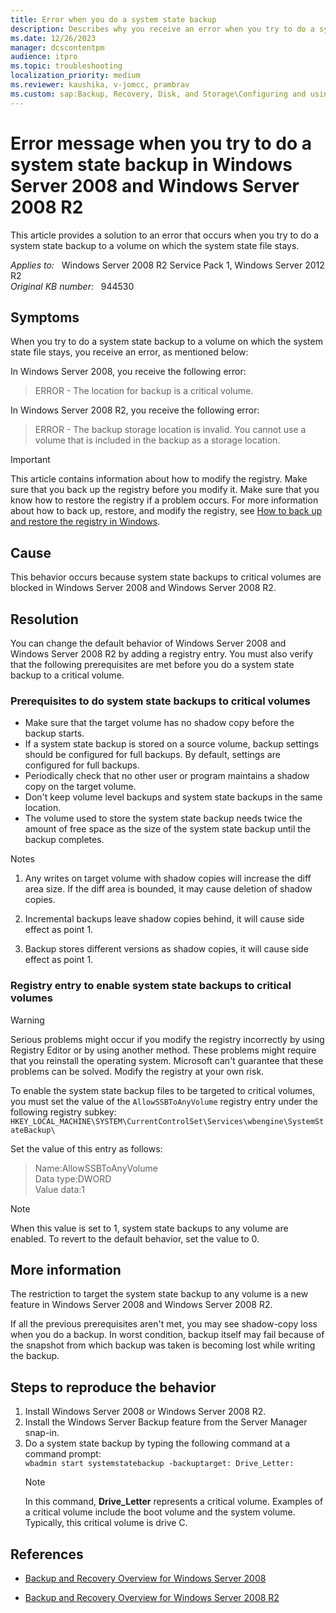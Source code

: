 ```yaml
---
title: Error when you do a system state backup
description: Describes why you receive an error when you try to do a system state backup in Windows Server 2008. You can configure a registry entry to change this behavior.
ms.date: 12/26/2023
manager: dcscontentpm
audience: itpro
ms.topic: troubleshooting
localization_priority: medium
ms.reviewer: kaushika, v-jomcc, prambrav
ms.custom: sap:Backup, Recovery, Disk, and Storage\Configuring and using Windows Backup or other recovery, csstroubleshoot
---
```

# Error message when you try to do a system state backup in Windows Server 2008 and Windows Server 2008 R2

This article provides a solution to an error that occurs when you try to do a system state backup to a volume on which the system state file stays.

_Applies to:_ &nbsp; Windows Server 2008 R2 Service Pack 1, Windows Server 2012 R2  
_Original KB number:_ &nbsp; 944530

## Symptoms

When you try to do a system state backup to a volume on which the system state file stays, you receive an error, as mentioned below:

In Windows Server 2008, you receive the following error:
> ERROR - The location for backup is a critical volume.

In Windows Server 2008 R2, you receive the following error:
> ERROR - The backup storage location is invalid. You cannot use a volume that is included in the backup as a storage location.

> [!IMPORTANT]
> This article contains information about how to modify the registry. Make sure that you back up the registry before you modify it. Make sure that you know how to restore the registry if a problem occurs. For more information about how to back up, restore, and modify the registry, see [How to back up and restore the registry in Windows](https://support.microsoft.com/help/322756).

## Cause

This behavior occurs because system state backups to critical volumes are blocked in Windows Server 2008 and Windows Server 2008 R2.

## Resolution

You can change the default behavior of Windows Server 2008 and Windows Server 2008 R2 by adding a registry entry. You must also verify that the following prerequisites are met before you do a system state backup to a critical volume.

### Prerequisites to do system state backups to critical volumes

- Make sure that the target volume has no shadow copy before the backup starts.
- If a system state backup is stored on a source volume, backup settings should be configured for full backups. By default, settings are configured for full backups.
- Periodically check that no other user or program maintains a shadow copy on the target volume.
- Don't keep volume level backups and system state backups in the same location.
- The volume used to store the system state backup needs twice the amount of free space as the size of the system state backup until the backup completes.

Notes

1. Any writes on target volume with shadow copies will increase the diff area size. If the diff area is bounded, it may cause deletion of shadow copies.

2. Incremental backups leave shadow copies behind, it will cause side effect as point 1.

3. Backup stores different versions as shadow copies, it will cause side effect as point 1.

### Registry entry to enable system state backups to critical volumes

> [!WARNING]
> Serious problems might occur if you modify the registry incorrectly by using Registry Editor or by using another method. These problems might require that you reinstall the operating system. Microsoft can't guarantee that these problems can be solved. Modify the registry at your own risk.

To enable the system state backup files to be targeted to critical volumes, you must set the value of the `AllowSSBToAnyVolume` registry entry under the following registry subkey:  
    `HKEY_LOCAL_MACHINE\SYSTEM\CurrentControlSet\Services\wbengine\SystemStateBackup\`

Set the value of this entry as follows:
> Name:AllowSSBToAnyVolume  
Data type:DWORD  
Value data:1

> [!NOTE]
> When this value is set to 1, system state backups to any volume are enabled. To revert to the default behavior, set the value to 0.

## More information

The restriction to target the system state backup to any volume is a new feature in Windows Server 2008 and Windows Server 2008 R2.

If all the previous prerequisites aren't met, you may see shadow-copy loss when you do a backup. In worst condition, backup itself may fail because of the snapshot from which backup was taken is becoming lost while writing the backup.

## Steps to reproduce the behavior

1. Install Windows Server 2008 or Windows Server 2008 R2.
2. Install the Windows Server Backup feature from the Server Manager snap-in.
3. Do a system state backup by typing the following command at a command prompt:  
    `wbadmin start systemstatebackup -backuptarget: Drive_Letter:`
    > [!NOTE]
    > In this command, **Drive_Letter** represents a critical volume. Examples of a critical volume include the boot volume and the system volume. Typically, this critical volume is drive C.

## References

- [Backup and Recovery Overview for Windows Server 2008](/previous-versions/windows/it-pro/windows-server-2008-R2-and-2008/cc770593(v=ws.10))

- [Backup and Recovery Overview for Windows Server 2008 R2](/previous-versions/windows/it-pro/windows-server-2008-R2-and-2008/dd979562(v=ws.10))
